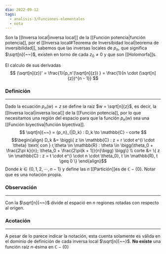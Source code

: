 ```yaml
---
dia: 2022-09-12
tags:
  - analisis-3/Funciones-elementales
  - nota
---
```

Son la [[Inversa local|inversa local]] de la [[Función potencia|función potencia]], por el [[Inversa local#Teorema de Inversibidad local|teorema de inversibilidad]], sabemos que las inversas locales de $p_n$, que significa $\sqrt[n]{~~}$, existen en torno de cada $z_0 \ne 0$ y que son [[Holomorfa]]s. 

El calculo de sus derivadas $$ (\sqrt[n]{z})' = \frac{1}{p_n'(\sqrt[n]{z}) } = \frac{1}{n \cdot (\sqrt[n]{z})^{n - 1}} $$
### Definición
---
Dado la ecuación $p_n(w) = z$ se define la raíz $w = \sqrt[n]{z}$, es decir, la [[Inversa local|inversa local]] de la [[Función potencia]], por lo que necesitamos una región del espacio para que la función $p_n(w)$ sea una [[Función biyectiva|función biyectiva]].
$$ \sqrt[n]{~~} = {p_n}_{|D_k} : D_k \to \mathbb{C} - corte $$
$$\begin{align}
	D_k &= \bigg\{ z \in \mathbb{C} : z = r \cdot e^{i \cdot \theta} \text{ con } r,\theta \in \mathbb{R} : \theta \in \bigg(\theta_0 + \frac{2\pi k}{n}; \theta_0 + \frac{2\pi(k + 1)}{n}\bigg) \bigg\} \\
	corte &= \{ z \in \mathbb{C} : z = t \cdot e^{i \cdot n \cdot \theta_0}, t \in \mathbb{R}, t \geq 0 \}
\end{align}$$
Donde $k \in \{0, 1, 2, \cdots, n - 1 \}$ y define las $n$ [[Partición]]es de $\mathbb{C} - \{0\}$. Notar que es una notación propia.

### Observación
---
Con la $\sqrt[n]{~~}$ divide el espació en $n$ regiones rotadas con respecto al origen.

### Acotación
---
A pesar de lo parece indicar la notación, esta cuenta solamente es válida en el dominio de definición de cada inversa local $\sqrt[n]{~~}$. **No existe** una función raíz $n$-ésima en $\mathbb{C} - \{ 0 \}$  